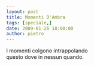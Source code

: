 ```yaml
---
layout: post
title: Momenti D'Ambra
tags: [speciale,]
date: 2009-01-26 18:00:00
author: pietro
---
```

I momenti colgono intrappolando<br/>questo dove in nessun quando.
